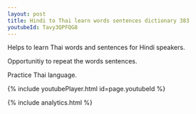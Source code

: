 ```yaml
---
layout: post
title: Hindi to Thai learn words sentences dictionary 383 
youtubeId: Tavy3QPFQG8
---
```

 
 
Helps to learn Thai words and sentences for Hindi speakers.

Opportunitiy to repeat the words sentences. 

Practice Thai language. 
 
{% include youtubePlayer.html id=page.youtubeId %}
 
 
{% include analytics.html %}